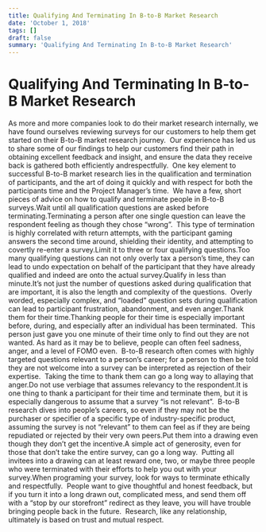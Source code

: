 ```yaml
---
title: Qualifying And Terminating In B-to-B Market Research
date: 'October 1, 2018'
tags: []
draft: false
summary: 'Qualifying And Terminating In B-to-B Market Research'
---
```


# Qualifying And Terminating In B-to-B Market Research

As more and more companies look to do their market research internally, we have found ourselves reviewing surveys for our customers to help them get started on their B-to-B market research journey.  Our experience has led us to share some of our findings to help our customers find their path in obtaining excellent feedback and insight, and ensure the data they receive back is gathered both efficiently andrespectfully.  One key element to successful B-to-B market research lies in the qualification and termination of participants, and the art of doing it quickly and with respect for both the participants time and the Project Manager’s time.  We have a few, short pieces of advice on how to qualify and terminate people in B-to-B surveys.Wait until all qualification questions are asked before terminating.Terminating a person after one single question can leave the respondent feeling as though they chose “wrong”.  This type of termination is highly correlated with return attempts, with the participant gaming answers the second time around, shielding their identity, and attempting to covertly re-enter a survey.Limit it to three or four qualifying questions.Too many qualifying questions can not only overly tax a person’s time, they can lead to undo expectation on behalf of the participant that they have already qualified and indeed are onto the actual survey.Qualify in less than minute.It’s not just the number of questions asked during qualification that are important, it is also the length and complexity of the questions.  Overly worded, especially complex, and “loaded” question sets during qualification can lead to participant frustration, abandonment, and even anger.Thank them for their time.Thanking people for their time is especially important before, during, and especially after an individual has been terminated.  This person just gave you one minute of their time only to find out they are not wanted. As hard as it may be to believe, people can often feel sadness, anger, and a level of FOMO even.  B-to-B research often comes with highly targeted questions relevant to a person’s career; for a person to then be told they are not welcome into a survey can be interpreted as rejection of their expertise.  Taking the time to thank them can go a long way to allaying that anger.Do not use verbiage that assumes relevancy to the respondent.It is one thing to thank a participant for their time and terminate them, but it is especially dangerous to assume that a survey “is not relevant”.  B-to-B research dives into people’s careers, so even if they may not be the purchaser or specifier of a specific type of industry-specific product, assuming the survey is not “relevant” to them can feel as if they are being repudiated or rejected by their very own peers.Put them into a drawing even though they don’t get the incentive.A simple act of generosity, even for those that don’t take the entire survey, can go a long way.  Putting all invitees into a drawing can at least reward one, two, or maybe three people who were terminated with their efforts to help you out with your survey.When programing your survey, look for ways to terminate ethically and respectfully.  People want to give thoughtful and honest feedback, but if you turn it into a long drawn out, complicated mess, and send them off with a “stop by our storefront” redirect as they leave, you will have trouble bringing people back in the future.  Research, like any relationship, ultimately is based on trust and mutual respect.
